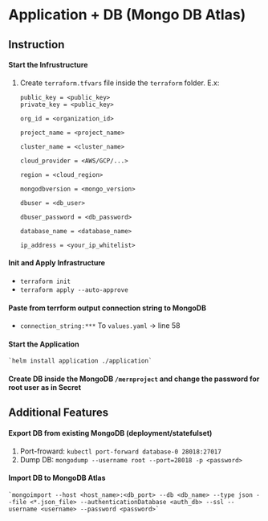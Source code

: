 # Application + DB (Mongo DB Atlas)

## Instruction

#### Start the Infrustructure
1. Create `terraform.tfvars` file inside the `terraform` folder. E.x:
    ```
    public_key = <public_key>
    private_key = <public_key>

    org_id = <organization_id>

    project_name = <project_name>

    cluster_name = <cluster_name>

    cloud_provider = <AWS/GCP/...>

    region = <cloud_region>

    mongodbversion = <mongo_version>

    dbuser = <db_user>

    dbuser_password = <db_password>

    database_name = <database_name>

    ip_address = <your_ip_whitelist>
    ```
#### Init and Apply Infrastructure
- `terraform init`
- `terraform apply --auto-approve`

#### Paste from terrform output connection string to MongoDB
- `connection_string:***`
To `values.yaml` -> line 58
#### Start the Application
    `helm install application ./application`

#### Create DB inside the MongoDB `/mernproject` and change the password for root user as in Secret

## Additional Features
#### Export DB from existing MongoDB (deployment/statefulset)
1. Port-froward:
    `kubectl port-forward database-0 28018:27017`
2. Dump DB:
    `mongodump --username root --port=28018 -p <password>`

#### Import DB to MongoDB Atlas
    `mongoimport --host <host_name>:<db_port> --db <db_name> --type json --file <*.json_file> --authenticationDatabase <auth_db> --ssl --username <username> --password <password>`
